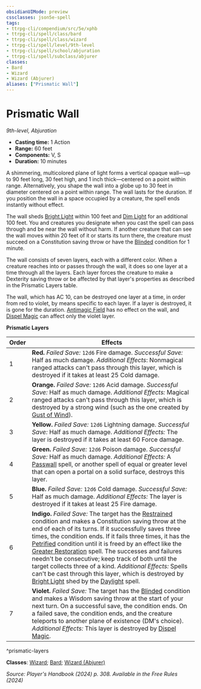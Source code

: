 ```yaml
---
obsidianUIMode: preview
cssclasses: json5e-spell
tags:
- ttrpg-cli/compendium/src/5e/xphb
- ttrpg-cli/spell/class/bard
- ttrpg-cli/spell/class/wizard
- ttrpg-cli/spell/level/9th-level
- ttrpg-cli/spell/school/abjuration
- ttrpg-cli/spell/subclass/abjurer
classes:
- Bard
- Wizard
- Wizard (Abjurer)
aliases: ["Prismatic Wall"]
---
```

# Prismatic Wall
*9th-level, Abjuration*  


- **Casting time:** 1 Action
- **Range:** 60 feet
- **Components:** V, S
- **Duration:** 10 minutes

A shimmering, multicolored plane of light forms a vertical opaque wall—up to 90 feet long, 30 feet high, and 1 inch thick—centered on a point within range. Alternatively, you shape the wall into a globe up to 30 feet in diameter centered on a point within range. The wall lasts for the duration. If you position the wall in a space occupied by a creature, the spell ends instantly without effect.

The wall sheds [Bright Light](2-Mechanics/CLI/rules/variant-rules/bright-light-xphb.md) within 100 feet and [Dim Light](2-Mechanics/CLI/rules/variant-rules/dim-light-xphb.md) for an additional 100 feet. You and creatures you designate when you cast the spell can pass through and be near the wall without harm. If another creature that can see the wall moves within 20 feet of it or starts its turn there, the creature must succeed on a Constitution saving throw or have the [Blinded](2-Mechanics/CLI/rules/conditions.md#Blinded) condition for 1 minute.

The wall consists of seven layers, each with a different color. When a creature reaches into or passes through the wall, it does so one layer at a time through all the layers. Each layer forces the creature to make a Dexterity saving throw or be affected by that layer's properties as described in the Prismatic Layers table.

The wall, which has AC 10, can be destroyed one layer at a time, in order from red to violet, by means specific to each layer. If a layer is destroyed, it is gone for the duration. [Antimagic Field](2-Mechanics/CLI/spells/antimagic-field-xphb.md) has no effect on the wall, and [Dispel Magic](2-Mechanics/CLI/spells/dispel-magic-xphb.md) can affect only the violet layer.

**Prismatic Layers**

| Order | Effects |
|-------|---------|
| 1 | **Red.** *Failed Save:* `12d6` Fire damage. *Successful Save:* Half as much damage. *Additional Effects*: Nonmagical ranged attacks can't pass through this layer, which is destroyed if it takes at least 25 Cold damage. |
| 2 | **Orange.** *Failed Save:* `12d6` Acid damage. *Successful Save:* Half as much damage. *Additional Effects:* Magical ranged attacks can't pass through this layer, which is destroyed by a strong wind (such as the one created by [Gust of Wind](2-Mechanics/CLI/spells/gust-of-wind-xphb.md)). |
| 3 | **Yellow.** *Failed Save:* `12d6` Lightning damage. *Successful Save:* Half as much damage. *Additional Effects:* The layer is destroyed if it takes at least 60 Force damage. |
| 4 | **Green.** *Failed Save:* `12d6` Poison damage. *Successful Save:* Half as much damage. *Additional Effects:* A [Passwall](2-Mechanics/CLI/spells/passwall-xphb.md) spell, or another spell of equal or greater level that can open a portal on a solid surface, destroys this layer. |
| 5 | **Blue.** *Failed Save:* `12d6` Cold damage. *Successful Save:* Half as much damage. *Additional Effects:* The layer is destroyed if it takes at least 25 Fire damage. |
| 6 | **Indigo.** *Failed Save:* The target has the [Restrained](2-Mechanics/CLI/rules/conditions.md#Restrained) condition and makes a Constitution saving throw at the end of each of its turns. If it successfully saves three times, the condition ends. If it fails three times, it has the [Petrified](2-Mechanics/CLI/rules/conditions.md#Petrified) condition until it is freed by an effect like the [Greater Restoration](2-Mechanics/CLI/spells/greater-restoration-xphb.md) spell. The successes and failures needn't be consecutive; keep track of both until the target collects three of a kind. *Additional Effects:* Spells can't be cast through this layer, which is destroyed by [Bright Light](2-Mechanics/CLI/rules/variant-rules/bright-light-xphb.md) shed by the [Daylight](2-Mechanics/CLI/spells/daylight-xphb.md) spell. |
| 7 | **Violet.** *Failed Save:* The target has the [Blinded](2-Mechanics/CLI/rules/conditions.md#Blinded) condition and makes a Wisdom saving throw at the start of your next turn. On a successful save, the condition ends. On a failed save, the condition ends, and the creature teleports to another plane of existence (DM's choice). *Additional Effects:* This layer is destroyed by [Dispel Magic](2-Mechanics/CLI/spells/dispel-magic-xphb.md). |
^prismatic-layers

**Classes**: [Wizard](2-Mechanics/CLI/lists/list-spells-classes-wizard.md); [Bard](2-Mechanics/CLI/lists/list-spells-classes-bard.md); [Wizard (Abjurer)](2-Mechanics/CLI/lists/list-spells-classes-wizard-xphb-abjurer-xphb.md "subclass=XPHB;class=XPHB")

*Source: Player's Handbook (2024) p. 308. Available in the Free Rules (2024)*